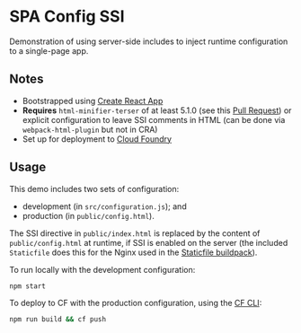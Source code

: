 # SPA Config SSI

Demonstration of using server-side includes to inject runtime configuration to a single-page app.

## Notes

 - Bootstrapped using [Create React App]
 - **Requires** `html-minifier-terser` of at least 5.1.0 (see this [Pull Request]) or explicit
    configuration to leave SSI comments in HTML (can be done via `webpack-html-plugin` but not in
    CRA)
 - Set up for deployment to [Cloud Foundry]

## Usage

This demo includes two sets of configuration:

 - development (in `src/configuration.js`); and
 - production (in `public/config.html`).

The SSI directive in `public/index.html` is replaced by the content of `public/config.html` at
runtime, if SSI is enabled on the server (the included `Staticfile` does this for the Nginx used
in the [Staticfile buildpack]).

To run locally with the development configuration:

```bash
npm start
```

To deploy to CF with the production configuration, using the [CF CLI]:

```bash
npm run build && cf push
```

  [CF CLI]: https://docs.cloudfoundry.org/cf-cli/install-go-cli.html
  [Cloud Foundry]: https://cloudfoundry.org/
  [Create React App]: https://github.com/facebook/create-react-app/
  [Pull Request]: https://github.com/DanielRuf/html-minifier-terser/pull/39
  [Staticfile buildpack]: https://docs.cloudfoundry.org/buildpacks/staticfile/index.html
